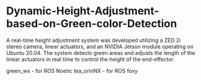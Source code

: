 # Dynamic-Height-Adjustment-based-on-Green-color-Detection

A real-time height adjustment system was developed utilizing a ZED 2i stereo camera, linear actuators, and an NVIDIA Jetson module operating on Ubuntu 20.04. The system detects green areas and adjusts the length of the linear actuators in real time to control the height of the end-effector.

green_ws - for ROS Noetic
tea_orinNX - for ROS foxy
